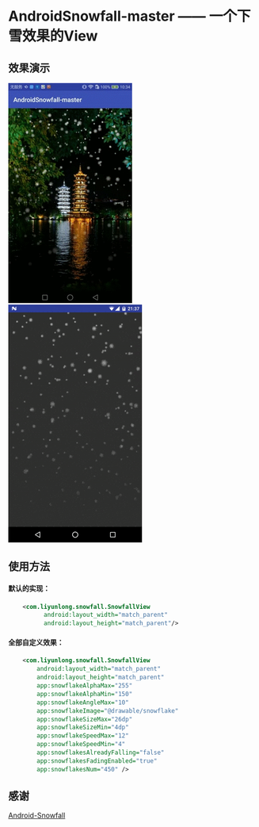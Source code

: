 # AndroidSnowfall-master —— 一个下雪效果的View

## 效果演示 ##

![](/screenshots/snowfall.gif) ![](/screenshots/demo.gif)

## 使用方法 ##
#### 默认的实现： ####
```xml
    <com.liyunlong.snowfall.SnowfallView
          android:layout_width="match_parent"
          android:layout_height="match_parent"/>
```

#### 全部自定义效果： ####
```xml
    <com.liyunlong.snowfall.SnowfallView
        android:layout_width="match_parent"
        android:layout_height="match_parent"
        app:snowflakeAlphaMax="255"
        app:snowflakeAlphaMin="150"
        app:snowflakeAngleMax="10"
        app:snowflakeImage="@drawable/snowflake"
        app:snowflakeSizeMax="26dp"
        app:snowflakeSizeMin="4dp"
        app:snowflakeSpeedMax="12"
        app:snowflakeSpeedMin="4"
        app:snowflakesAlreadyFalling="false"
        app:snowflakesFadingEnabled="true"
        app:snowflakesNum="450" />
```

## 感谢 ##
[Android-Snowfall](https://github.com/JetradarMobile/android-snowfall)